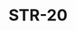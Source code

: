 ﻿---
title: "STR-20"
type: "metal"
price: "20200"
price_door: "18000"
price_complect: "19300"
size: "2050мм*860мм, 2050мм*960мм"
picture: door22.jpg
description: "Внешняя отделка Фрезерованная МДФ-панель 16 мм, Цвет Ясень черный, Внутренняя отделка МДФ-панель 16мм, Цвет Ясень черный, Толщина дверного блока 115 мм, Цвет покраски Муар черный, NANO-утепление полотна минеральная плита ISOVER + ПЕНОПЛАСТ, контуров уплотнения 3, 3 петли на подшипнике, МДФ наличник 16 мм, Основной замок Гардиан 2514 - двухсистемный, Накладка на верхний замок автошторка CRIT, Цилиндр APECS ключ-вертушка, Броненакладка на цилиндр врезная, Задвижка «Ночной сторож», Глазок, Ручка РОССО-713 –серебро, Эксцентрик"
---

